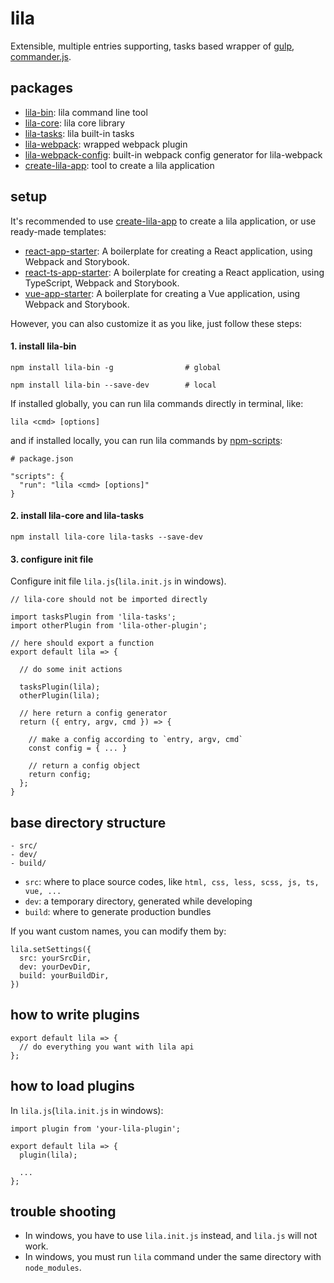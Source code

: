 # lila

Extensible, multiple entries supporting, tasks based wrapper of [gulp](https://github.com/gulpjs/gulp), [commander.js](https://github.com/tj/commander.js).

## packages

- [lila-bin](./packages/lila-bin): lila command line tool
- [lila-core](./packages/lila-core): lila core library
- [lila-tasks](./packages/lila-tasks): lila built-in tasks
- [lila-webpack](./packages/lila-webpack): wrapped webpack plugin
- [lila-webpack-config](./packages/lila-webpack-config): built-in webpack config generator for lila-webpack
- [create-lila-app](./packages/create-lila-app): tool to create a lila application

## setup

It's recommended to use [create-lila-app](./packages/create-lila-app) to create a lila application, or use ready-made templates:

- [react-app-starter](https://github.com/senntyou/react-app-starter): A boilerplate for creating a React application, using Webpack and Storybook.
- [react-ts-app-starter](https://github.com/senntyou/react-ts-app-starter): A boilerplate for creating a React application, using TypeScript, Webpack and Storybook.
- [vue-app-starter](https://github.com/senntyou/vue-app-starter): A boilerplate for creating a Vue application, using Webpack and Storybook.

However, you can also customize it as you like, just follow these steps:

#### 1. install lila-bin

```
npm install lila-bin -g                # global

npm install lila-bin --save-dev        # local
```

If installed globally, you can run lila commands directly in terminal, like:

```
lila <cmd> [options]
```

and if installed locally, you can run lila commands by [npm-scripts](https://docs.npmjs.com/misc/scripts):

```
# package.json

"scripts": {
  "run": "lila <cmd> [options]"
}
```

#### 2. install lila-core and lila-tasks

```
npm install lila-core lila-tasks --save-dev
```

#### 3. configure init file

Configure init file `lila.js`(`lila.init.js` in windows).

```
// lila-core should not be imported directly

import tasksPlugin from 'lila-tasks';
import otherPlugin from 'lila-other-plugin';

// here should export a function
export default lila => {

  // do some init actions

  tasksPlugin(lila);
  otherPlugin(lila);

  // here return a config generator
  return ({ entry, argv, cmd }) => {

    // make a config according to `entry, argv, cmd`
    const config = { ... }

    // return a config object
    return config;
  };
}
```

## base directory structure

```
- src/
- dev/
- build/
```

- `src`: where to place source codes, like `html, css, less, scss, js, ts, vue, ...`
- `dev`: a temporary directory, generated while developing
- `build`: where to generate production bundles

If you want custom names, you can modify them by:

```
lila.setSettings({
  src: yourSrcDir,
  dev: yourDevDir,
  build: yourBuildDir,
})
```

## how to write plugins

```
export default lila => {
  // do everything you want with lila api
};
```

## how to load plugins

In `lila.js`(`lila.init.js` in windows):

```
import plugin from 'your-lila-plugin';

export default lila => {
  plugin(lila);

  ...
};
```

## trouble shooting

- In windows, you have to use `lila.init.js` instead, and `lila.js` will not work.
- In windows, you must run `lila` command under the same directory with `node_modules`.

